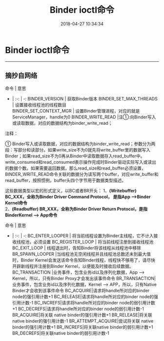 ﻿---
layout: post
title: "Binder ioctl命令"
date: 2018-04-27 10:34:34
comments: true
categories: 

---
# Binder ioctl命令
---
## 摘抄自网络 ##    


命令 | 意思 
- | :-: | -: 
BINDER_VERSION | 获取Binder版本
BINDER_SET_MAX_THREADS | 设置接收线程池的线程数目  
BINDER_SET_CONTEXT_MGR | 设置Binder管理进程，对应的就是ServiceManager，handle为0 
BINDER_WRITE_READ     |注①:向Binder写入或读取数据，对应的数据结构为binder_write_read；



注释：   

 ① Binder写入或读取数据，对应的数据结构为binder_write_read；参数分为两段：写部分和读部分。如果write_size不为0就先将write_buffer里的数据写入Binder；如果read_size不为0再从Binder中读取数据存入read_buffer中。write_consumed和read_consumed表示操作完成时Binder驱动实际写入或读出的数据个数。如果需要返回数据，那么read_size和read_buffer必须设置，BINDER_WRITE_READ命令关联的数据分为读写两个buffer，对应write_buffer和read_buffer，按照惯例，buffer头四个字节用于数据类型描述。
 
 这些数据类型以宏的形式定义，以BC或者BR开头：
1、**(Writebuffer) BC_XXX，全称为Binder Driver Command Protocol， 是指App –>Binder Kernel命令**    
2、**(Readbuffer) BR_XXX，全称为Binder Driver Return Protocol，是指BinderKernel –> App命令** 


命令 | 意思 
- | :-: | -: 
BC_ENTER_LOOPER | 将当前线程设置为Binder主线程，它不计入接收线程池，必须设置
BC_REGISTER_LOOP | 将当前线程注册到接收线程池  
BC_EXIT_LOOP | 线程退出时，告知Binder将该线程从线程池中移除 
BR_SPAWN_LOOPER |当线程池无空闲线程并且线程池总数还未到最大值时，Binder Kernel会发送该命令告知Binder线程，线程快不够用了，请尽快开辟新线程并注册到Binder Kernel，以便能及时接收后续数据。
BC_TRANSACTION |业务事件，包含业务id以及序列化数据，App –> Kernel，所以，只有Binder Proxy才会发出该事件命令
BR_TRANSACTION|业务事件，包含业务id以及序列化数据，Kernel –> APP，所以，只有Native Binder才会收到该事件命令
BC_ACQUIRE|请求将handle所对应的binder node的强引用计数+1
BC_RELEASE|请求将handle所对应的binder node的强引用计数-1
BC_INCREFS|请求将handle所对应的binder node的弱引用计数+1
BC_DECREFS|请求将handle所对应的binder node的弱引用计数-1
BR_ACQUIRE|将关联 native binder的强引用计数+1
BR_RELEASE|将关联 native binder的强引用计数-1
BR_ATTEMPT_ACQUIRE|尝试将关联 native binder的强引用计数+1
BR_INCREFS|将关联native binder的弱引用计数+1
BR_DECREFS|将关联native binder的弱引用计数-1

